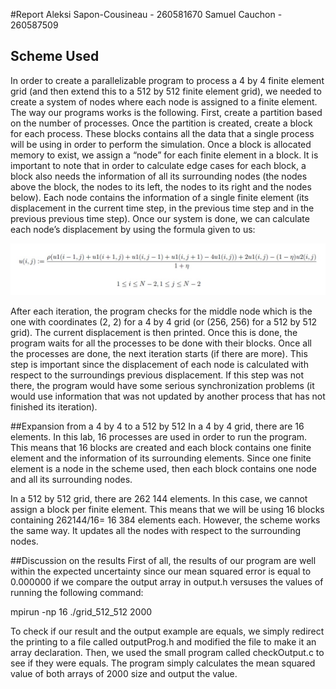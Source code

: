 #Report
Aleksi Sapon-Cousineau - 260581670
Samuel Cauchon - 260587509

## Scheme Used
In order to create a parallelizable program to process a 4 by 4 finite element grid (and then extend this to a 512 by 512 finite element grid), we needed to create a system of nodes where each node is assigned to a finite element. 
The way our programs works is the following. First, create a partition based on the number of processes. Once the partition is created, create a block for each process. These blocks contains all the data that a single process will be using in order to perform the simulation. Once a block is allocated memory to exist, we assign a “node” for each finite element in a block. It is important to note that in order to calculate edge cases for each block, a block also needs the information of all its surrounding nodes (the nodes above the block, the nodes to its left, the nodes to its right and the nodes below). Each node contains the information of a single finite element (its displacement in the current time step, in the previous time step and in the previous previous time step).
Once our system is done, we can calculate each node’s displacement by using the formula given to us:

![Formula Image](fomulaDisplacement.jpg)
 
After each iteration, the program checks for the middle node which is the one with coordinates (2, 2) for a 4 by 4 grid (or (256, 256) for a 512 by 512 grid). The current displacement is then printed. Once this is done, the program waits for all the processes to be done with their blocks. Once all the processes are done, the next iteration starts (if there are more). This step is important since the displacement of each node is calculated with respect to the surroundings previous displacement. If this step was not there, the program would have some serious synchronization problems (it would use information that was not updated by another process that has not finished its iteration).



##Expansion from a 4 by 4 to a 512 by 512
In a 4 by 4 grid, there are 16 elements. In this lab, 16 processes are used in order to run the program. This means that 16 blocks are created and each block contains one finite element and the information of its surrounding elements. Since one finite element is a node in the scheme used, then each block contains one node and all its surrounding nodes.

In a 512 by 512 grid, there are 262 144 elements. In this case, we cannot assign a block per finite element. This means that we will be using 16 blocks containing  262144/16= 16 384 elements each. However, the scheme works the same way. It updates all the nodes with respect to the surrounding nodes. 



##Discussion on the results
First of all, the results of our program are well within the expected uncertainty since our mean squared error is equal to 0.000000 if we compare the output array in output.h versuses the values of running the following command:

mpirun -np 16 ./grid_512_512 2000

To check if our result and the output example are equals, we simply redirect the printing to a file called outputProg.h and modified the file to make it an array declaration. Then, we used the small program called checkOutput.c to see if they were equals. The program simply calculates the mean squared value of both arrays of 2000 size and output the value.



